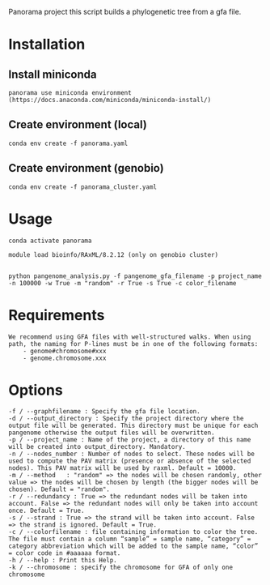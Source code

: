 Panorama project
this script builds a phylogenetic tree from a gfa file.

# Installation 

## Install miniconda
    panorama use miniconda environment (https://docs.anaconda.com/miniconda/miniconda-install/)

## Create environment (local)
    conda env create -f panorama.yaml 

## Create environment (genobio)
    conda env create -f panorama_cluster.yaml

# Usage 
    conda activate panorama

    module load bioinfo/RAxML/8.2.12 (only on genobio cluster) 


    python pangenome_analysis.py -f pangenome_gfa_filename -p project_name -n 100000 -w True -m "random" -r True -s True -c color_filename

# Requirements
    We recommend using GFA files with well-structured walks. When using path, the naming for P-lines must be in one of the following formats:
        - genome#chromosome#xxx
        - genome.chromosome.xxx

# Options
    -f / --graphfilename : Specify the gfa file location.
    -d / --output_directory : Specify the project directory where the output file will be generated. This directory must be unique for each pangenome otherwise the output files will be overwritten.
    -p / --project_name : Name of the project, a directory of this name will be created into output_directory. Mandatory.
	-n / --nodes_number : Number of nodes to select. These nodes will be used to compute the PAV matrix (presence or absence of the selected nodes). This PAV matrix will be used by raxml. Default = 10000.
    -m / --method	: "random" => the nodes will be chosen randomly, other value => the nodes will be chosen by length (the bigger nodes will be chosen). Default = "random".
    -r / --redundancy : True => the redundant nodes will be taken into account. False => the redundant nodes will only be taken into account once. Default = True.
    -s / --strand : True => the strand will be taken into account. False => the strand is ignored. Default = True.
    -c / --colorfilename : file containing information to color the tree. The file must contain a column “sample” = sample name, “category” = category abbreviation which will be added to the sample name, “color” = color code in #aaaaaa format.
    -h / --help : Print this Help.
    -k / --chromosome : specify the chromosome for GFA of only one chromosome